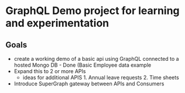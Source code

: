 # GraphQL Demo project for learning and experimentation

## Goals 
- create a working demo of a basic api using GraphQL connected to a hosted Mongo DB - Done (Basic Employee data example
- Expand this to 2 or more APIs
   - ideas for additional APIS 1. Annual leave requests 2. Time sheets
- Introduce SuperGraph gateway between APIs and Consumers
